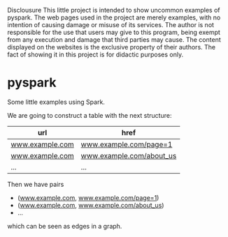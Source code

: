 Disclousure
This little project is intended to show uncommon examples of pyspark.
The web pages used in the project are merely examples, 
with no intention of causing damage or misuse of its services. 
The author is not responsible for the use that users may give to this program, 
being exempt from any execution and damage that third parties may cause.
The content displayed on the websites is the exclusive property of their authors. 
The fact of showing it in this project is for didactic purposes only.

# pyspark

Some little examples using Spark.


We are going to construct a table with the next structure:

url | href
----|-----
www.example.com | www.example.com/page=1
www.example.com | www.example.com/about_us
...             | ...

Then we have pairs 
* (www.example.com, www.example.com/page=1)
* (www.example.com, www.example.com/about_us)
* ...

which can be seen as edges in a graph.
